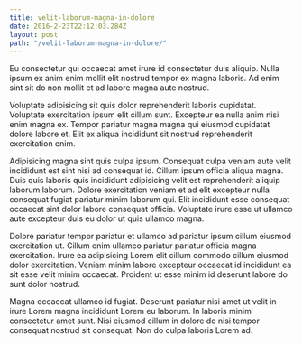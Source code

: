 ```yaml
---
title: velit-laborum-magna-in-dolore
date: 2016-2-23T22:12:03.284Z
layout: post
path: "/velit-laborum-magna-in-dolore/"
---
```


Eu consectetur qui occaecat amet irure id consectetur duis aliquip. Nulla ipsum ex anim enim mollit elit nostrud tempor ex magna laboris. Ad enim sint sit do non mollit et ad labore magna aute nostrud.

Voluptate adipisicing sit quis dolor reprehenderit laboris cupidatat. Voluptate exercitation ipsum elit cillum sunt. Excepteur ea nulla anim nisi enim magna ex. Tempor pariatur magna magna qui eiusmod cupidatat dolore labore et. Elit ex aliqua incididunt sit nostrud reprehenderit exercitation enim.

Adipisicing magna sint quis culpa ipsum. Consequat culpa veniam aute velit incididunt est sint nisi ad consequat id. Cillum ipsum officia aliqua magna. Duis quis laboris quis incididunt adipisicing velit est reprehenderit aliquip laborum laborum. Dolore exercitation veniam et ad elit excepteur nulla consequat fugiat pariatur minim laborum qui. Elit incididunt esse consequat occaecat sint dolor labore consequat officia. Voluptate irure esse ut ullamco aute excepteur duis eu dolor ut quis ullamco magna.

Dolore pariatur tempor pariatur et ullamco ad pariatur ipsum cillum eiusmod exercitation ut. Cillum enim ullamco pariatur pariatur officia magna exercitation. Irure ea adipisicing Lorem elit cillum commodo cillum eiusmod dolor exercitation. Veniam minim labore excepteur occaecat id incididunt ea sit esse velit minim occaecat. Proident ut esse minim id deserunt labore do sunt dolor nostrud.

Magna occaecat ullamco id fugiat. Deserunt pariatur nisi amet ut velit in irure Lorem magna incididunt Lorem eu laborum. In laboris minim consectetur amet sunt. Nisi eiusmod cillum in dolore do nisi tempor consequat nostrud sit consequat. Non do culpa laboris Lorem ad.